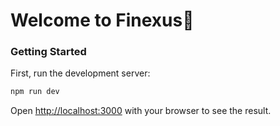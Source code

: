 # Welcome to Finexus👋

### Getting Started

First, run the development server:

```bash
npm run dev
```

Open [http://localhost:3000](http://localhost:3000) with your browser to see the result.
